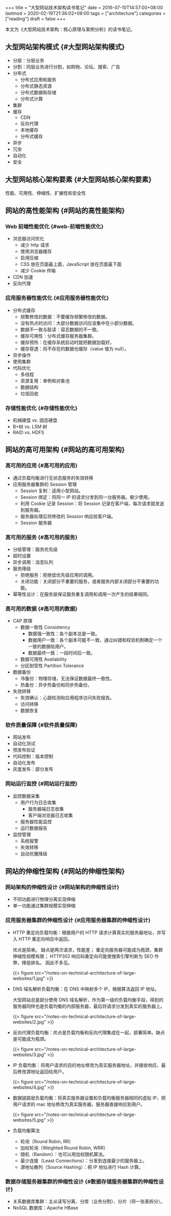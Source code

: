 +++
title = "大型网站技术架构读书笔记"
date = 2016-07-10T14:57:00+08:00
lastmod = 2020-02-19T21:36:02+08:00
tags = ["architecture"]
categories = ["reading"]
draft = false
+++

本文为《大型网站技术架构：核心原理与案例分析》的读书笔记。

<!--more-->


## 大型网站架构模式 {#大型网站架构模式}

-   分层：分层业务
-   分割：同层业务进行分割，如购物、论坛、搜索、广告
-   分布式
    -   分布式应用和服务
    -   分布式静态资源
    -   分布式数据和存储
    -   分布式计算
-   集群
-   缓存
    -   CDN
    -   反向代理
    -   本地缓存
    -   分布式缓存
-   异步
-   冗余
-   自动化
-   安全


## 大型网站核心架构要素 {#大型网站核心架构要素}

性能、可用性、伸缩性、扩展性和安全性


## 网站的高性能架构 {#网站的高性能架构}


### Web 前端性能优化 {#web-前端性能优化}

-   浏览器访问优化
    -   减少 http 请求
    -   使用浏览器缓存
    -   启用压缩
    -   CSS 放在页面最上面，JavaScript 放在页面最下面
    -   减少 Cookie 传输
-   CDN 加速
-   反向代理


### 应用服务器性能优化 {#应用服务器性能优化}

-   分布式缓存
    -   频繁修改的数据：不要缓存频繁修改的数据。
    -   没有热点的访问：大部分数据访问应该集中在小部分数据。
    -   数据不一致与脏读：容忍数据的不一致。
    -   缓存可用性：分布式缓存服务器集群。
    -   缓存预热：在缓存系统启动时就把数据加载好。
    -   缓存穿透：将不存在的数据也缓存（value 值为 null）。
-   异步操作
-   使用集群
-   代码优化
    -   多线程
    -   资源复用：单例和对象池
    -   数据结构
    -   垃圾回收


### 存储性能优化 {#存储性能优化}

-   机械硬盘 vs. 固态硬盘
-   B+树 vs. LSM 树
-   RAID vs. HDFS


## 网站的高可用架构 {#网站的高可用架构}


### 高可用的应用 {#高可用的应用}

-   通过负载均衡进行无状态服务的失效转移
-   应用服务器集群的 Session 管理
    -   Session 复制：适用小型网站。
    -   Session 绑定：将同一 IP 的请求分发到同一台服务器。极少使用。
    -   利用 Cookie 记录 Session：将 Session 记录在客户端，每次请求就发送到服务器。
    -   服务器处理后将修改的 Session 响应给客户端。
    -   Session 服务器


### 高可用的服务 {#高可用的服务}

-   分级管理：服务优先级
-   超时设置
-   异步调用：消息队列
-   服务降级
    -   拒绝服务：拒绝低优先级应用的调用。
    -   关闭功能：关闭部分不重要的服务，或者服务内部关闭部分不重要的功能。
-   幂等性设计：在服务层保证服务重复调用和调用一次产生的结果相同。


### 高可用的数据 {#高可用的数据}

-   CAP 原理
    -   数据一致性 Consistency
        -   数据强一致性：各个副本总是一致。
        -   数据用户一致：各个副本可能不一致，通过纠错和校验机制确定一个一致的数据给用户。
        -   数据最终一致：一段时间后一致。
    -   数据可用性 Availability
    -   分区耐受性 Partition Tolerance
-   数据备份
    -   冷备份：物理存储，无法保证数据最终一致性。
    -   热备份：异步热备份和同步热备份。
-   失效转移
    -   失效确认：心跳检测和应用程序访问失败报告。
    -   访问转移
    -   数据恢复


### 软件质量保障 {#软件质量保障}

-   网站发布
-   自动化测试
-   预发布验证
-   代码控制：版本控制
-   自动化发布
-   灰度发布：部分发布


### 网站运行监控 {#网站运行监控}

-   监控数据采集
    -   用户行为日志收集
        -   服务器端日志收集
        -   客户端浏览器日志收集
    -   服务器性能监控
    -   运行数据报告
-   监控管理
    -   系统报警
    -   失效转移
    -   自动优雅降级


## 网站的伸缩性架构 {#网站的伸缩性架构}


### 网站架构的伸缩性设计 {#网站架构的伸缩性设计}

-   不同功能进行物理分离实现伸缩
-   单一功能通过集群规模实现伸缩


### 应用服务器集群的伸缩性设计 {#应用服务器集群的伸缩性设计}

-   HTTP 重定向负载均衡：根据用户的 HTTP 请求计算真实的服务器地址，并写入 HTTP 重定向响应中返回。

    优点是简单。
    缺点是两次请求，性能差；
    重定向服务器可能成为瓶颈，集群伸缩性规模有限；
    HTTP302 响应码重定向可能使搜索引擎判断为 SEO 作弊，降低排名。
    因此不多见。

    {{< figure src="/notes-on-technical-architecture-of-large-websites/1.jpg" >}}

-   DNS 域名解析负载均衡：在 DNS 中映射多个 IP，根据算法返回 IP 地址。

    大型网站总是部分使用 DNS 域名解析，作为第一级的负载均衡手段，得到的服务器同样也是负载均衡的内部服务器，最后将请求分发到真实的服务器上。

    {{< figure src="/notes-on-technical-architecture-of-large-websites/2.jpg" >}}

-   反向代理负载均衡：优点是负载均衡和反向代理集成在一起，部署简单。缺点是可能成为瓶颈。

    {{< figure src="/notes-on-technical-architecture-of-large-websites/3.jpg" >}}

-   IP 负载均衡：将用户请求的目的地址修改为真实服务器地址，并接收响应，最后修改源地址返回给用户。

    {{< figure src="/notes-on-technical-architecture-of-large-websites/4.jpg" >}}

-   数据链路层负载均衡：将真实服务器设置和负载均衡服务器相同的虚拟 IP，把用户请求的 mac 地址修改为真实服务器，服务器直接响应到用户。

    {{< figure src="/notes-on-technical-architecture-of-large-websites/5.jpg" >}}

-   负载均衡算法
    -   轮询（Round Robin, RR）
    -   加权轮询（Weighted Round Robin, WRR）
    -   随机（Random）：也可以用加权随机算法。
    -   最少连接（Least Connections）：分发到连接最少的服务器上。
    -   源地址散列（Source Hashing）：把 IP 地址进行 Hash 计算。


### 数据存储服务器集群的伸缩性设计 {#数据存储服务器集群的伸缩性设计}

-   关系数据库集群：主从读写分离、分库（业务分割）、分片（将一张表拆分）。
-   NoSQL 数据库：Apache HBase
